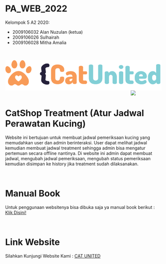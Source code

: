 # PA_WEB_2022
Kelompok 5 A2 2020:
- 2009106032 Alan Nuzulan (ketua)
- 2009106026 Sulhairah
- 2009106028 Mitha Amalia <br><br><br>

<img src="https://github.com/land21/PA_WEB_2022/blob/main/PA_WEB/img/Logo.png" align="left" width="width/2">
<img src="https://github.com/land21/PA_WEB_2022/blob/main/PA_WEB/img/Kucing.png" align="right" width="100px"><br><br>

<br><br><br><h1><b>CatShop Treatment (Atur Jadwal Perawatan Kucing)</b></h1>
<p>Website ini bertujuan untuk membuat jadwal pemeriksaan kucing yang memudahkan user dan admin berinteraksi.  User dapat melihat jadwal kemudian membuat jadwal treatment sehingga admin bisa mengatur pertemuan secara offline nantinya. Di website ini admin dapat membuat jadwal, mengubah jadwal pemeriksaan, mengubah status pemeriksaan kemudian disimpan ke history jika treatment sudah dilaksanakan.</p> <br>

<h1>Manual Book</h1>
<p>
Untuk penggunaan websitenya bisa dibuka saja ya manual book berikut :
<a href="https://drive.google.com/drive/folders/1gT27Z1cywsUg8BjRx5Zv6mnqqlQ-p1AG?usp=share_link">Klik Disini!</a>
</p><br>

<h1>Link Website</h1>
<p>
Silahkan Kunjungi Website Kami :
<a href="http://catunited.epizy.com/">CAT UNITED</a>
</p>
